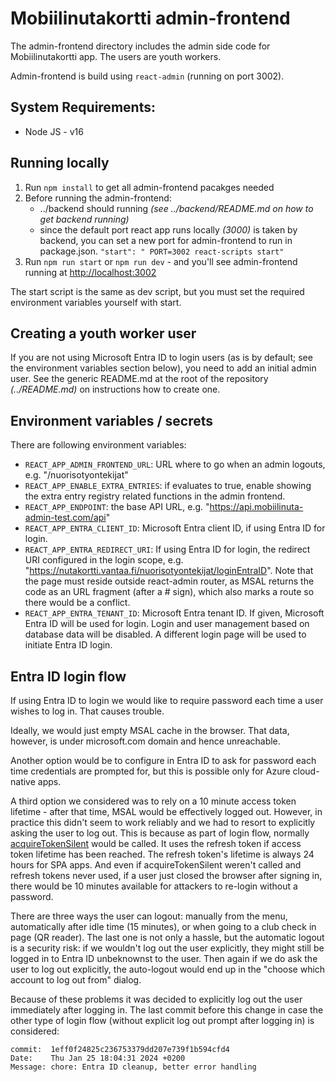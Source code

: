 # Mobiilinutakortti admin-frontend

The admin-frontend directory includes the admin side code for Mobiilinutakortti app. The users are youth workers.

Admin-frontend is build using `react-admin` (running on port 3002).

## System Requirements:

- Node JS - v16

## Running locally

1. Run `npm install` to get all admin-frontend pacakges needed
2. Before running the admin-frontend:
    *  ../backend should running *(see ../backend/README.md on how to get backend running)*
    * since the default port react app runs locally *(3000)* is taken by backend, you can set a new port for admin-frontend to run in package.json. `"start": " PORT=3002 react-scripts start"`
3. Run `npm run start` or `npm run dev` - and you'll see admin-frontend running at [http://localhost:3002](http://localhost:3002)

The start script is the same as dev script, but you must set the required environment variables yourself with start.

## Creating a youth worker user

If you are not using Microsoft Entra ID to login users (as is by default; see the environment variables section below), you need to add an initial admin user. See the generic README.md at the root of the repository *(../README.md)* on instructions how to create one.

## Environment variables / secrets

There are following environment variables:
* `REACT_APP_ADMIN_FRONTEND_URL`: URL where to go when an admin logouts, e.g. "/nuorisotyontekijat"
* `REACT_APP_ENABLE_EXTRA_ENTRIES`: if evaluates to true, enable showing the extra entry registry related functions in the admin frontend.
* `REACT_APP_ENDPOINT`: the base API URL, e.g. "https://api.mobiilinuta-admin-test.com/api"
* `REACT_APP_ENTRA_CLIENT_ID`: Microsoft Entra client ID, if using Entra ID for login.
* `REACT_APP_ENTRA_REDIRECT_URI`: If using Entra ID for login, the redirect URI configured in the login scope, e.g. "https://nutakortti.vantaa.fi/nuorisotyontekijat/loginEntraID". Note that the page must reside outside react-admin router, as MSAL returns the code as an URL fragment (after a # sign), which also marks a route so there would be a conflict.
* `REACT_APP_ENTRA_TENANT_ID`: Microsoft Entra tenant ID. If given, Microsoft Entra ID will be used for login. Login and user management based on database data will be disabled. A different login page will be used to initiate Entra ID login.

## Entra ID login flow

If using Entra ID to login we would like to require password each time a user wishes to log in. That causes trouble.

Ideally, we would just empty MSAL cache in the browser. That data, however, is under microsoft.com domain and hence unreachable.

Another option would be to configure in Entra ID to ask for password each time credentials are prompted for, but this is possible only for Azure cloud-native apps.

A third option we considered was to rely on a 10 minute access token lifetime - after that time, MSAL would be effectively logged out. However, in practice this didn't seem to work reliably and we had to resort to explicitly asking the user to log out. This is because as part of login flow, normally [acquireTokenSilent](https://learn.microsoft.com/en-us/entra/identity-platform/scenario-spa-acquire-token) would be called. It uses the refresh token if access token lifetime has been reached. The refresh token's lifetime is always 24 hours for SPA apps. And even if acquireTokenSilent weren't called and refresh tokens never used, if a user just closed the browser after signing in, there would be 10 minutes available for attackers to re-login without a password.

There are three ways the user can logout: manually from the menu, automatically after idle time (15 minutes), or when going to a club check in page (QR reader). The last one is not only a hassle, but the automatic logout is a security risk: if we wouldn't log out the user explicitly, they might still be logged in to Entra ID unbeknownst to the user. Then again if we do ask the user to log out explicitly, the auto-logout would end up in the "choose which account to log out from" dialog.

Because of these problems it was decided to explicitly log out the user immediately after logging in. The last commit before this change in case the other type of login flow (without explicit log out prompt after logging in) is considered:

    commit:  1eff0f24825c236753379dd207e739f1b594cfd4
    Date:    Thu Jan 25 18:04:31 2024 +0200
    Message: chore: Entra ID cleanup, better error handling
